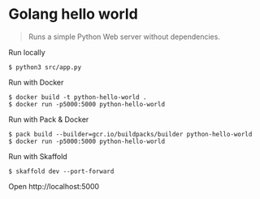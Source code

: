 # Golang hello world

> Runs a simple Python Web server without dependencies.

Run locally

```shellsession
$ python3 src/app.py
```

Run with Docker

```shellsession
$ docker build -t python-hello-world .
$ docker run -p5000:5000 python-hello-world
```

Run with Pack & Docker

```shellsession
$ pack build --builder=gcr.io/buildpacks/builder python-hello-world
$ docker run -p5000:5000 python-hello-world
```

Run with Skaffold

```shellsession
$ skaffold dev --port-forward
```

Open http://localhost:5000

